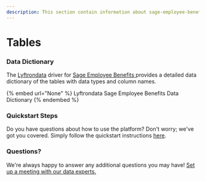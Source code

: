```yaml
---
description: This section contain information about sage-employee-benefits connector tables information
---
```


# Tables

### Data Dictionary

The [Lyftrondata](https://www.lyftrondata.com/) driver for [Sage Employee Benefits](None/)[ ](https://www.lyftrondata.com/integration/sage-employee-benefits/)provides a detailed data dictionary of the tables with data types and column names.

{% embed url="None" %}
Lyftrondata Sage Employee Benefits Data Dictionary
{% endembed %}

### Quickstart Steps

Do you have questions about how to use the platform? Don't worry; we've got you covered. Simply follow the quickstart instructions [here](../README.md).

### Questions? <a href="#questions" id="questions"></a>

We're always happy to answer any additional questions you may have! [Set up a meeting with our data experts.](https://www.lyftrondata.com/book-a-meeting/)

